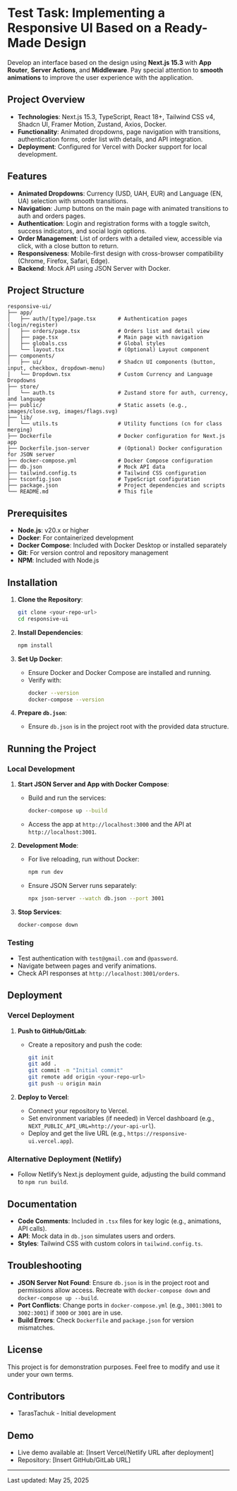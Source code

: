 # Test Task: Implementing a Responsive UI Based on a Ready-Made Design

Develop an interface based on the design using **Next.js 15.3** with **App Router**, **Server Actions**, and **Middleware**. Pay special attention to **smooth animations** to improve the user experience with the application.

## Project Overview

- **Technologies**: Next.js 15.3, TypeScript, React 18+, Tailwind CSS v4, Shadcn UI, Framer Motion, Zustand, Axios, Docker.
- **Functionality**: Animated dropdowns, page navigation with transitions, authentication forms, order list with details, and API integration.
- **Deployment**: Configured for Vercel with Docker support for local development.

## Features

- **Animated Dropdowns**: Currency (USD, UAH, EUR) and Language (EN, UA) selection with smooth transitions.
- **Navigation**: Jump buttons on the main page with animated transitions to auth and orders pages.
- **Authentication**: Login and registration forms with a toggle switch, success indicators, and social login options.
- **Order Management**: List of orders with a detailed view, accessible via click, with a close button to return.
- **Responsiveness**: Mobile-first design with cross-browser compatibility (Chrome, Firefox, Safari, Edge).
- **Backend**: Mock API using JSON Server with Docker.

## Project Structure

```
responsive-ui/
├── app/
│   ├── auth/[type]/page.tsx       # Authentication pages (login/register)
│   ├── orders/page.tsx            # Orders list and detail view
│   ├── page.tsx                   # Main page with navigation
│   ├── globals.css                # Global styles
│   └── layout.tsx                 # (Optional) Layout component
├── components/
│   ├── ui/                        # Shadcn UI components (button, input, checkbox, dropdown-menu)
│   └── Dropdown.tsx               # Custom Currency and Language Dropdowns
├── store/
│   └── auth.ts                    # Zustand store for auth, currency, and language
├── public/                        # Static assets (e.g., images/close.svg, images/flags.svg)
├── lib/
│   └── utils.ts                   # Utility functions (cn for class merging)
├── Dockerfile                     # Docker configuration for Next.js app
├── Dockerfile.json-server         # (Optional) Docker configuration for JSON server
├── docker-compose.yml             # Docker Compose configuration
├── db.json                        # Mock API data
├── tailwind.config.ts             # Tailwind CSS configuration
├── tsconfig.json                  # TypeScript configuration
├── package.json                   # Project dependencies and scripts
└── README.md                      # This file
```

## Prerequisites

- **Node.js**: v20.x or higher
- **Docker**: For containerized development
- **Docker Compose**: Included with Docker Desktop or installed separately
- **Git**: For version control and repository management
- **NPM**: Included with Node.js

## Installation

1. **Clone the Repository**:
   ```bash
   git clone <your-repo-url>
   cd responsive-ui
   ```

2. **Install Dependencies**:
   ```bash
   npm install
   ```

3. **Set Up Docker**:
   - Ensure Docker and Docker Compose are installed and running.
   - Verify with:
     ```bash
     docker --version
     docker-compose --version
     ```

4. **Prepare `db.json`**:
   - Ensure `db.json` is in the project root with the provided data structure.

## Running the Project

### Local Development

1. **Start JSON Server and App with Docker Compose**:
   - Build and run the services:
     ```bash
     docker-compose up --build
     ```
   - Access the app at `http://localhost:3000` and the API at `http://localhost:3001`.

2. **Development Mode**:
   - For live reloading, run without Docker:
     ```bash
     npm run dev
     ```
   - Ensure JSON Server runs separately:
     ```bash
     npx json-server --watch db.json --port 3001
     ```

3. **Stop Services**:
   ```bash
   docker-compose down
   ```

### Testing

- Test authentication with `test@gmail.com` and `@password`.
- Navigate between pages and verify animations.
- Check API responses at `http://localhost:3001/orders`.

## Deployment

### Vercel Deployment

1. **Push to GitHub/GitLab**:
   - Create a repository and push the code:
     ```bash
     git init
     git add .
     git commit -m "Initial commit"
     git remote add origin <your-repo-url>
     git push -u origin main
     ```

2. **Deploy to Vercel**:
   - Connect your repository to Vercel.
   - Set environment variables (if needed) in Vercel dashboard (e.g., `NEXT_PUBLIC_API_URL=http://your-api-url`).
   - Deploy and get the live URL (e.g., `https://responsive-ui.vercel.app`).

### Alternative Deployment (Netlify)
- Follow Netlify’s Next.js deployment guide, adjusting the build command to `npm run build`.

## Documentation

- **Code Comments**: Included in `.tsx` files for key logic (e.g., animations, API calls).
- **API**: Mock data in `db.json` simulates users and orders.
- **Styles**: Tailwind CSS with custom colors in `tailwind.config.ts`.

## Troubleshooting

- **JSON Server Not Found**: Ensure `db.json` is in the project root and permissions allow access. Recreate with `docker-compose down` and `docker-compose up --build`.
- **Port Conflicts**: Change ports in `docker-compose.yml` (e.g., `3001:3001` to `3002:3001`) if `3000` or `3001` are in use.
- **Build Errors**: Check `Dockerfile` and `package.json` for version mismatches.

## License

This project is for demonstration purposes. Feel free to modify and use it under your own terms.

## Contributors

- TarasTachuk - Initial development

## Demo

- Live demo available at: [Insert Vercel/Netlify URL after deployment]
- Repository: [Insert GitHub/GitLab URL]

---

Last updated: May 25, 2025